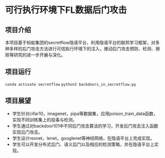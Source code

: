 # 可行执行环境下FL数据后门攻击

## 项目介绍

本项目基于蚂蚁集团的secretflow隐语平台，利用隐语平台的联邦学习框架，对多种多样的后门攻击方法进行可信执行环境下的注入，推动后门攻击预防、检测、擦除等研究的进一步开展与深化。

## 项目运行
``` conda activate secretflow ```
``` python3 backdoors_in_secretflow.py ```

## 项目展望

- 学生针对cifar10，imagenet，pipa等数据集，应用poison_train_data函数，实现不同训练集上的投毒与检测。
- 学生通过对backdoor101中不同后门攻击算法的学习，开发后门攻击注入函数实现后门攻击。
- 学生设计resnet，lenet，googlenet等神经网络，在隐语平台上完成实现。
- 学生可以开发分布式后门、语义后门以及相应的检测策略，并在隐语平台上实现。

